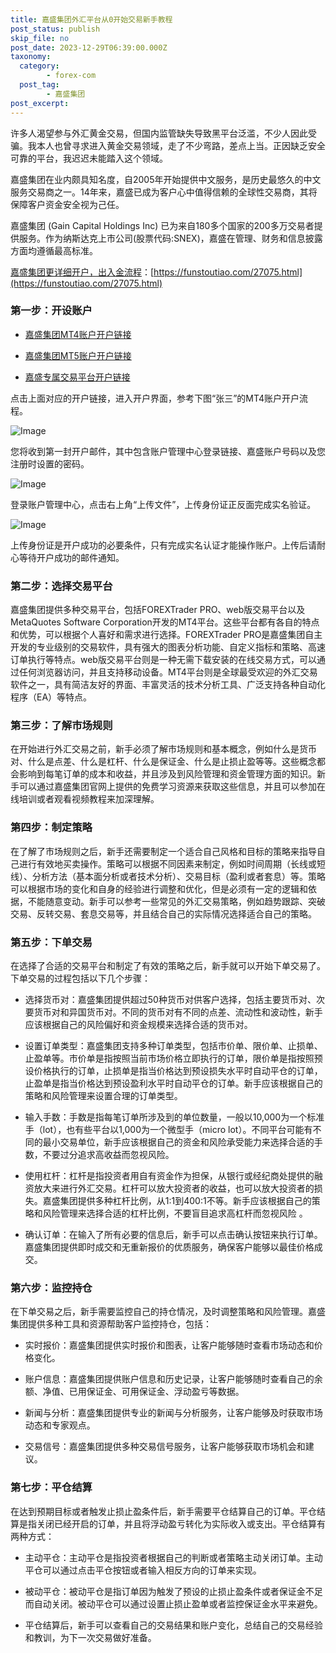 ```yaml
---
title: 嘉盛集团外汇平台从0开始交易新手教程
post_status: publish
skip_file: no
post_date: 2023-12-29T06:39:00.000Z
taxonomy:
  category:
        - forex-com
  post_tag:
        - 嘉盛集团
post_excerpt: 
---
```

许多人渴望参与外汇黄金交易，但国内监管缺失导致黑平台泛滥，不少人因此受骗。我本人也曾寻求进入黄金交易领域，走了不少弯路，差点上当。正因缺乏安全可靠的平台，我迟迟未能踏入这个领域。

嘉盛集团在业内颇具知名度，自2005年开始提供中文服务，是历史最悠久的中文服务交易商之一。14年来，嘉盛已成为客户心中值得信赖的全球性交易商，其将保障客户资金安全视为己任。

嘉盛集团 (Gain Capital Holdings Inc) 已为来自180多个国家的200多万交易者提供服务。作为纳斯达克上市公司(股票代码:SNEX)，嘉盛在管理、财务和信息披露方面均遵循最高标准。

[嘉盛集团更详细开户，出入金流程](https://funstoutiao.com/27075.html)：[https://funstoutiao.com/27075.html](https://funstoutiao.com/27075.html)

### 第一步：开设账户

* [嘉盛集团MT4账户开户链接](https://s.ssgg.net/jsmt4)

* [嘉盛集团MT5账户开户链接](https://s.ssgg.net/jsmt5)

* [嘉盛专属交易平台开户链接](https://s.ssgg.net/js)

点击上面对应的开户链接，进入开户界面，参考下图“张三”的MT4账户开户流程。

![Image](https://prod-files-secure.s3.us-west-2.amazonaws.com/39ed1227-6d7d-4570-be36-9ccd4a2c4241/7a167aea-686b-400d-af59-4e18eb607a40/640.png?X-Amz-Algorithm=AWS4-HMAC-SHA256&X-Amz-Content-Sha256=UNSIGNED-PAYLOAD&X-Amz-Credential=ASIAZI2LB466U46JSEFV%2F20250204%2Fus-west-2%2Fs3%2Faws4_request&X-Amz-Date=20250204T221312Z&X-Amz-Expires=3600&X-Amz-Security-Token=IQoJb3JpZ2luX2VjEB4aCXVzLXdlc3QtMiJGMEQCIFZ4lhiOp28T1cXQBkAgOQ%2Bvv1V1CWZrfEqT80VKqMPMAiBQ1fp1HCOTfgSZ3ynQ8%2Fomcx0YR09n6ueSnXj6uZberSr%2FAwg3EAAaDDYzNzQyMzE4MzgwNSIMxhz1HEdSoyFsXnhKKtwDLJDPotuqnASXD1KPbtqKGAGgDqvHzjb3ofMVlxRuJJFsonjtrcFCtLk%2BpNxIDSC5F%2BwbowIvkr8DIdbe9%2BHtGYCYyEQhP0eN3BOvDRTLb19VClFWSTQsmGT%2BGgspWDtlX5oyN15A%2F5tmcDuALWm%2Fis41vqukXrtEM%2Bfa4G8Ir9Qts1Tt7LLfkFiSxL1Xn0VBnlF2z2os7MO3it5Ly9tc3oDn4MPMSNSXkqjkCGNKlPXdjfAa5UkUcVq56GP8StOuoi4GuXcZ8ciDrFsAljmPMFjWwaQOhfQp9GNDm538o9%2BeYABKyR8LFUBOFAboy140ZNw8X%2BHVF%2FCGAxDCflnXxKZz44a59z8J2CCArQjNG9MrTbimbkoRytMe4Fx%2BVfYQUrDHapEiG9t653ZlSB9CgBCtVrcWpYLrc4NrptwzwSRtWeUF6j5ovcOaxa1f%2BKr6aGOKHjT9q5p%2BECJAbUD9kRYTzmQg%2B187r5QuXyuUR0z4y3fnOZfuplBgQgtpZsAVQzi4krnetZ5g2qgeG%2FH74dP8VTqwTWvhPXGKqXTQ3ZwntPA3jCIGlCTUaizbfR5hk2ZWvZH9xDFLtOakIvjFhUaRB4TI5p2tjOgl5CvhFKhaWmwdHaw55EChTyYwtJSKvQY6pgEEp1P%2FmqtqvFoIgcbRg6xznptpx5U%2BXPIFJlRKR0bERs4vbMy%2B4EHlkr8nfGhExx1xChf4tLTov9QO1WEnFP%2BHG9U%2B7q%2F1MhG42Zb7xEnoWN6YV0IWahG2H35n82KCbLO0LasKJps6mKTTWBz3couao309avlCm9dNkF2mZ9gKSumrG5EE5K8LF1oIgjahBhIHZ9yqYw9VJhW4NlbSCNZKLgEuMfuk&X-Amz-Signature=7f2489347bac00802e7a08c0f9b486bea25effedcac7f084dd9293880932fc8d&X-Amz-SignedHeaders=host&x-id=GetObject)

您将收到第一封开户邮件，其中包含账户管理中心登录链接、嘉盛账户号码以及您注册时设置的密码。

![Image](https://prod-files-secure.s3.us-west-2.amazonaws.com/39ed1227-6d7d-4570-be36-9ccd4a2c4241/eaa1c6b3-2877-4284-a0e1-530e222c27fb/image.png?X-Amz-Algorithm=AWS4-HMAC-SHA256&X-Amz-Content-Sha256=UNSIGNED-PAYLOAD&X-Amz-Credential=ASIAZI2LB466U46JSEFV%2F20250204%2Fus-west-2%2Fs3%2Faws4_request&X-Amz-Date=20250204T221312Z&X-Amz-Expires=3600&X-Amz-Security-Token=IQoJb3JpZ2luX2VjEB4aCXVzLXdlc3QtMiJGMEQCIFZ4lhiOp28T1cXQBkAgOQ%2Bvv1V1CWZrfEqT80VKqMPMAiBQ1fp1HCOTfgSZ3ynQ8%2Fomcx0YR09n6ueSnXj6uZberSr%2FAwg3EAAaDDYzNzQyMzE4MzgwNSIMxhz1HEdSoyFsXnhKKtwDLJDPotuqnASXD1KPbtqKGAGgDqvHzjb3ofMVlxRuJJFsonjtrcFCtLk%2BpNxIDSC5F%2BwbowIvkr8DIdbe9%2BHtGYCYyEQhP0eN3BOvDRTLb19VClFWSTQsmGT%2BGgspWDtlX5oyN15A%2F5tmcDuALWm%2Fis41vqukXrtEM%2Bfa4G8Ir9Qts1Tt7LLfkFiSxL1Xn0VBnlF2z2os7MO3it5Ly9tc3oDn4MPMSNSXkqjkCGNKlPXdjfAa5UkUcVq56GP8StOuoi4GuXcZ8ciDrFsAljmPMFjWwaQOhfQp9GNDm538o9%2BeYABKyR8LFUBOFAboy140ZNw8X%2BHVF%2FCGAxDCflnXxKZz44a59z8J2CCArQjNG9MrTbimbkoRytMe4Fx%2BVfYQUrDHapEiG9t653ZlSB9CgBCtVrcWpYLrc4NrptwzwSRtWeUF6j5ovcOaxa1f%2BKr6aGOKHjT9q5p%2BECJAbUD9kRYTzmQg%2B187r5QuXyuUR0z4y3fnOZfuplBgQgtpZsAVQzi4krnetZ5g2qgeG%2FH74dP8VTqwTWvhPXGKqXTQ3ZwntPA3jCIGlCTUaizbfR5hk2ZWvZH9xDFLtOakIvjFhUaRB4TI5p2tjOgl5CvhFKhaWmwdHaw55EChTyYwtJSKvQY6pgEEp1P%2FmqtqvFoIgcbRg6xznptpx5U%2BXPIFJlRKR0bERs4vbMy%2B4EHlkr8nfGhExx1xChf4tLTov9QO1WEnFP%2BHG9U%2B7q%2F1MhG42Zb7xEnoWN6YV0IWahG2H35n82KCbLO0LasKJps6mKTTWBz3couao309avlCm9dNkF2mZ9gKSumrG5EE5K8LF1oIgjahBhIHZ9yqYw9VJhW4NlbSCNZKLgEuMfuk&X-Amz-Signature=6d07962c27e1427eaec38664ad12b07f4638ede61cb8cfd911847c6345b48532&X-Amz-SignedHeaders=host&x-id=GetObject)

登录账户管理中心，点击右上角“上传文件”，上传身份证正反面完成实名验证。

![Image](https://prod-files-secure.s3.us-west-2.amazonaws.com/39ed1227-6d7d-4570-be36-9ccd4a2c4241/54090639-09fc-46b4-a135-e0289f707147/image.png?X-Amz-Algorithm=AWS4-HMAC-SHA256&X-Amz-Content-Sha256=UNSIGNED-PAYLOAD&X-Amz-Credential=ASIAZI2LB466U46JSEFV%2F20250204%2Fus-west-2%2Fs3%2Faws4_request&X-Amz-Date=20250204T221312Z&X-Amz-Expires=3600&X-Amz-Security-Token=IQoJb3JpZ2luX2VjEB4aCXVzLXdlc3QtMiJGMEQCIFZ4lhiOp28T1cXQBkAgOQ%2Bvv1V1CWZrfEqT80VKqMPMAiBQ1fp1HCOTfgSZ3ynQ8%2Fomcx0YR09n6ueSnXj6uZberSr%2FAwg3EAAaDDYzNzQyMzE4MzgwNSIMxhz1HEdSoyFsXnhKKtwDLJDPotuqnASXD1KPbtqKGAGgDqvHzjb3ofMVlxRuJJFsonjtrcFCtLk%2BpNxIDSC5F%2BwbowIvkr8DIdbe9%2BHtGYCYyEQhP0eN3BOvDRTLb19VClFWSTQsmGT%2BGgspWDtlX5oyN15A%2F5tmcDuALWm%2Fis41vqukXrtEM%2Bfa4G8Ir9Qts1Tt7LLfkFiSxL1Xn0VBnlF2z2os7MO3it5Ly9tc3oDn4MPMSNSXkqjkCGNKlPXdjfAa5UkUcVq56GP8StOuoi4GuXcZ8ciDrFsAljmPMFjWwaQOhfQp9GNDm538o9%2BeYABKyR8LFUBOFAboy140ZNw8X%2BHVF%2FCGAxDCflnXxKZz44a59z8J2CCArQjNG9MrTbimbkoRytMe4Fx%2BVfYQUrDHapEiG9t653ZlSB9CgBCtVrcWpYLrc4NrptwzwSRtWeUF6j5ovcOaxa1f%2BKr6aGOKHjT9q5p%2BECJAbUD9kRYTzmQg%2B187r5QuXyuUR0z4y3fnOZfuplBgQgtpZsAVQzi4krnetZ5g2qgeG%2FH74dP8VTqwTWvhPXGKqXTQ3ZwntPA3jCIGlCTUaizbfR5hk2ZWvZH9xDFLtOakIvjFhUaRB4TI5p2tjOgl5CvhFKhaWmwdHaw55EChTyYwtJSKvQY6pgEEp1P%2FmqtqvFoIgcbRg6xznptpx5U%2BXPIFJlRKR0bERs4vbMy%2B4EHlkr8nfGhExx1xChf4tLTov9QO1WEnFP%2BHG9U%2B7q%2F1MhG42Zb7xEnoWN6YV0IWahG2H35n82KCbLO0LasKJps6mKTTWBz3couao309avlCm9dNkF2mZ9gKSumrG5EE5K8LF1oIgjahBhIHZ9yqYw9VJhW4NlbSCNZKLgEuMfuk&X-Amz-Signature=e453e4d348d7d2347da7d0b0b638d86699db75a1aac3e0823c0fdbf0c850d958&X-Amz-SignedHeaders=host&x-id=GetObject)

上传身份证是开户成功的必要条件，只有完成实名认证才能操作账户。上传后请耐心等待开户成功的邮件通知。

### 第二步：选择交易平台

嘉盛集团提供多种交易平台，包括FOREXTrader PRO、web版交易平台以及MetaQuotes Software Corporation开发的MT4平台。这些平台都有各自的特点和优势，可以根据个人喜好和需求进行选择。FOREXTrader PRO是嘉盛集团自主开发的专业级别的交易软件，具有强大的图表分析功能、自定义指标和策略、高速订单执行等特点。web版交易平台则是一种无需下载安装的在线交易方式，可以通过任何浏览器访问，并且支持移动设备。MT4平台则是全球最受欢迎的外汇交易软件之一，具有简洁友好的界面、丰富灵活的技术分析工具、广泛支持各种自动化程序（EA）等特点。

### 第三步：了解市场规则

在开始进行外汇交易之前，新手必须了解市场规则和基本概念，例如什么是货币对、什么是点差、什么是杠杆、什么是保证金、什么是止损止盈等等。这些概念都会影响到每笔订单的成本和收益，并且涉及到风险管理和资金管理方面的知识。新手可以通过嘉盛集团官网上提供的免费学习资源来获取这些信息，并且可以参加在线培训或者观看视频教程来加深理解。

### 第四步：制定策略

在了解了市场规则之后，新手还需要制定一个适合自己风格和目标的策略来指导自己进行有效地买卖操作。策略可以根据不同因素来制定，例如时间周期（长线或短线）、分析方法（基本面分析或者技术分析）、交易目标（盈利或者套息）等。策略可以根据市场的变化和自身的经验进行调整和优化，但是必须有一定的逻辑和依据，不能随意变动。新手可以参考一些常见的外汇交易策略，例如趋势跟踪、突破交易、反转交易、套息交易等，并且结合自己的实际情况选择适合自己的策略。

### 第五步：下单交易

在选择了合适的交易平台和制定了有效的策略之后，新手就可以开始下单交易了。下单交易的过程包括以下几个步骤：

* 选择货币对：嘉盛集团提供超过50种货币对供客户选择，包括主要货币对、次要货币对和异国货币对。不同的货币对有不同的点差、流动性和波动性，新手应该根据自己的风险偏好和资金规模来选择合适的货币对。

* 设置订单类型：嘉盛集团支持多种订单类型，包括市价单、限价单、止损单、止盈单等。市价单是指按照当前市场价格立即执行的订单，限价单是指按照预设价格执行的订单，止损单是指当价格达到预设损失水平时自动平仓的订单，止盈单是指当价格达到预设盈利水平时自动平仓的订单。新手应该根据自己的策略和风险管理来设置合理的订单类型。

* 输入手数：手数是指每笔订单所涉及到的单位数量，一般以10,000为一个标准手（lot），也有些平台以1,000为一个微型手（micro lot）。不同平台可能有不同的最小交易单位，新手应该根据自己的资金和风险承受能力来选择合适的手数，不要过分追求高收益而忽视风险。

* 使用杠杆：杠杆是指投资者用自有资金作为担保，从银行或经纪商处提供的融资放大来进行外汇交易。杠杆可以放大投资者的收益，也可以放大投资者的损失。嘉盛集团提供多种杠杆比例，从1:1到400:1不等。新手应该根据自己的策略和风险管理来选择合适的杠杆比例，不要盲目追求高杠杆而忽视风险 。

* 确认订单：在输入了所有必要的信息后，新手可以点击确认按钮来执行订单。嘉盛集团提供即时成交和无重新报价的优质服务，确保客户能够以最佳价格成交。

### 第六步：监控持仓

在下单交易之后，新手需要监控自己的持仓情况，及时调整策略和风险管理。嘉盛集团提供多种工具和资源帮助客户监控持仓，包括：

* 实时报价：嘉盛集团提供实时报价和图表，让客户能够随时查看市场动态和价格变化。

* 账户信息：嘉盛集团提供账户信息和历史记录，让客户能够随时查看自己的余额、净值、已用保证金、可用保证金、浮动盈亏等数据。

* 新闻与分析：嘉盛集团提供专业的新闻与分析服务，让客户能够及时获取市场动态和专家观点。

* 交易信号：嘉盛集团提供多种交易信号服务，让客户能够获取市场机会和建议。

### 第七步：平仓结算

在达到预期目标或者触发止损止盈条件后，新手需要平仓结算自己的订单。平仓结算是指关闭已经开启的订单，并且将浮动盈亏转化为实际收入或支出。平仓结算有两种方式：

* 主动平仓：主动平仓是指投资者根据自己的判断或者策略主动关闭订单。主动平仓可以通过点击平仓按钮或者输入相反方向的订单来实现。

* 被动平仓：被动平仓是指订单因为触发了预设的止损止盈条件或者保证金不足而自动关闭。被动平仓可以通过设置止损止盈单或者监控保证金水平来避免。

* 平仓结算后，新手可以查看自己的交易结果和账户变化，总结自己的交易经验和教训，为下一次交易做好准备。
